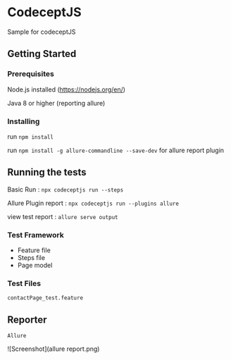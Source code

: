 # CodeceptJS 
Sample for codeceptJS

## Getting Started

### Prerequisites

Node.js installed (https://nodejs.org/en/)

Java 8 or higher (reporting allure)

### Installing

run `npm install`

run `npm install -g allure-commandline --save-dev` for allure report plugin

## Running the tests
Basic Run : `npx codeceptjs run --steps`

Allure Plugin report : `npx codeceptjs run --plugins allure`

view test report : `allure serve output`

### Test Framework

- Feature file 
- Steps file 
- Page model 


### Test Files

    contactPage_test.feature

## Reporter
    Allure
 ![Screenshot](allure report.png)

